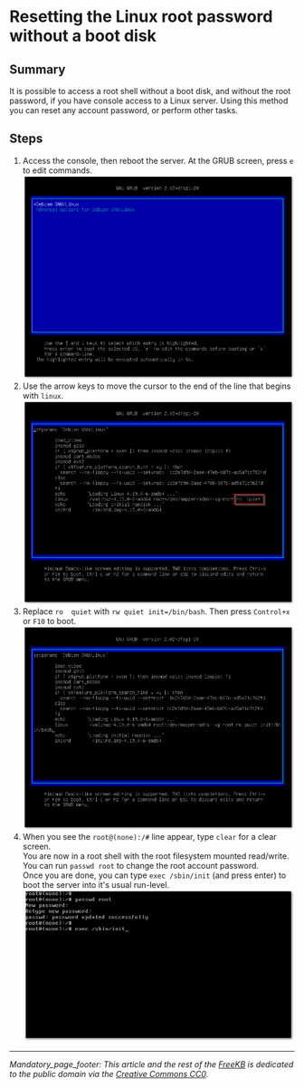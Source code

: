 # Resetting the Linux root password without a boot disk

## Summary
It is possible to access a root shell without a boot disk, and without the root password, if you have console access to a Linux server.  Using this method you can reset any account password, or perform other tasks.

## Steps
1. Access the console, then reboot the server.  At the GRUB screen, press `e` to edit commands.  
![grub screen](grub-screen.png)
1. Use the arrow keys to move the cursor to the end of the line that begins with `linux`.  
![editing grub boot command](edit-boot-command.png)
1. Replace `ro  quiet` with `rw quiet init=/bin/bash`.   Then press `Control+x` or `F10` to boot.  
![updated boot command](updated-boot-command.png)
1. When you see the `root@(none):/#` line appear, type `clear` for a clear screen.  
You are now in a root shell with the root filesystem mounted read/write.  
You can run `passwd root` to change the root account password.  
Once you are done, you can type `exec /sbin/init` (and press enter) to boot the server into it's usual run-level.  
![changing root account and exit](root-prompt-commands.png)



*** 
_Mandatory_page_footer: This article and the rest of the [FreeKB](../README.md) is dedicated to the public domain via the [Creative Commons CC0](../LICENSE.md)._



